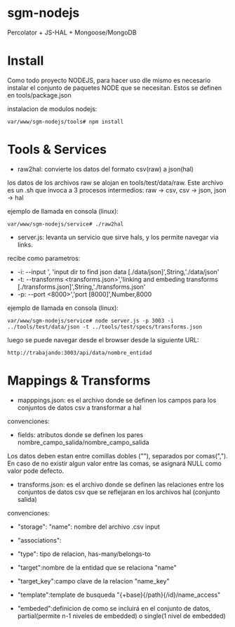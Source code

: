 sgm-nodejs
==========

Percolator + JS-HAL + Mongoose/MongoDB

Install
=======

Como todo proyecto NODEJS, para hacer uso dle mismo es necesario instalar el conjunto de paquetes NODE que se necesitan.
Estos se definen en tools/package.json

instalacion de modulos nodejs:

    var/www/sgm-nodejs/tools# npm install

Tools & Services
================

 - raw2hal: convierte los datos del formato csv(raw) a json(hal)

los datos de los archivos raw se alojan en tools/test/data/raw. Este archivo es un .sh que invoca a 3 procesos intermedios: 
raw -> csv, csv -> json, json -> hal

ejemplo de llamada en consola (linux):

    var/www/sgm-nodejs/service# ./raw2hal

 - server.js: levanta un servicio que sirve hals, y los permite navegar via links.

recibe como parametros:

 - -i: --input <path>',  'input dir to find json data [./data/json]',String,'./data/json'
 - -t: --transforms <transforms.json>','linking and embeding transforms [./transforms.json]',String,'./transforms.json'
 - -p: --port <8000>','port [8000]',Number,8000

ejemplo de llamada en consola (linux):

    var/www/sgm-nodejs/service# node server.js -p 3003 -i ../tools/test/data/json -t ../tools/test/specs/transforms.json

luego se puede navegar desde el browser desde la siguiente URL:

    http://trabajando:3003/api/data/nombre_entidad


Mappings & Transforms
=====================

 - mapppings.json: es el archivo donde se definen los campos para los conjuntos de datos csv a transformar a hal

convenciones:

 - fields: atributos donde se definen los pares nombre_campo_salida/nombre_campo_salida

Los datos deben estan entre comillas dobles (""), separados por comas(","). 
En caso de no existir algun valor entre las comas, se asignará NULL como valor pode defecto.

 - transforms.json: es el archivo donde se definen las relaciones entre los conjuntos de datos csv que se reflejaran en los archivos hal (conjunto salida)

convenciones:

- "storage":    "name": nombre del archivo .csv input


- "associations":   
 
 - "type": tipo de relacion, has-many/belongs-to
 - "target":nombre de la entidad que se relaciona "name"
 - "target_key":campo clave de la relacion "name_key"
 - "template":template de busqueda "{+base}{/path}{/id}/name_access"
 - "embeded":definicion de como se incluirá en el conjunto de datos, partial(permite n-1 niveles de embedded) o single(1 nivel de embedded)
  







